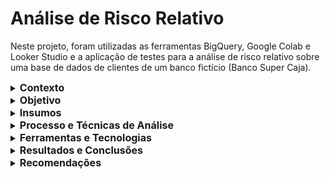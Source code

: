# Análise de Risco Relativo  
  
 Neste projeto, foram utilizadas as ferramentas BigQuery, Google Colab e Looker Studio e a aplicação de testes para a análise de risco relativo sobre uma base de dados de clientes de um banco fictício (Banco Super Caja).

<details>
  <summary><strong style="font-size: 16px;">Contexto</strong></summary>
  
Em um cenário financeiro, a diminuição das taxas de juros levou a um crescimento expressivo na procura por crédito no banco fictício "Super Caixa". No entanto, essa demanda em ascensão tem sobrecarregado a equipe de análise de crédito, que se encontra atualmente envolvida em um processo manual ineficiente e demorado para avaliar as diversas solicitações de empréstimo.
Para resolver essa questão, sugeriu-se a automatização do processo de análise por meio de técnicas avançadas de análise de dados, com o objetivo de aumentar a eficiência, a precisão e a rapidez na avaliação das solicitações de crédito. Além disso, o banco já possui uma métrica para identificar clientes com pagamentos atrasados, o que pode ser uma ferramenta útil a ser incorporada na classificação de risco do novo sistema automatizado.
</details>

<details>
  <summary><strong style="font-size: 16px;">Objetivo</strong></summary>
  
O objetivo deste projeto foi desenvolver um score de crédito utilizando uma análise de dados e a avaliação do risco relativo, capaz de classificar os clientes em diversas categorias de risco com base na probabilidade de inadimplência. Essa classificação dará subsidios para o banco tomar decisões mais precisas sobre a concessão de crédito, diminuindo o risco de não pagamento de empréstimos. Além disso, a inclusão da métrica existente de pagamentos atrasados aumenta a capacidade do modelo de identificar riscos.

Além disso, foram levantadas as seguintes hipóteses a serem respondidas:
Os mais jovens têm um maior risco de inadimplência;
As pessoas com maior quantidade de empréstimos ativos têm maior risco de serem maus pagadores;
As pessoas que atrasam seus pagamentos por mais de 90 dias têm maior risco de serem maus pagadores.
</details>

<details>
 <summary><strong style="font-size: 16px;">Insumos</strong></summary>

Foram utilizadas como fonte de dados as tabelas a seguir:

user_info: dados gerais dos usuários, como idade, sexo, salário e número de dependentes; 
default: dados dos clientes com uma variável (default_flag) para identificar usuários inadimplentes;
loans_detail: dados sobre o número de atrasos de pagamento de empréstimos em relação ao tempo, a taxa de endividamento e uso de linhas de crédito e relação ao seu limite; 
loans_outstanding: Dados sobre a quantidade e tipos de empréstimos por cliente.

</details>

<details>
 <summary><strong style="font-size: 16px;">Processo e Técnicas de Análise</strong></summary>

ETL (Extract, Transform, Load): através de consultas realizadas no ambiente BigQuery, foram realizadas as etapas de limpeza e transformação dos dados inconsistentes, o cálculo de quartis, a segmentação de clientes e a determinação do risco relativo. Também se realizou a conversão de variáveis categóricas em dummy e a classificação de variáveis dummy em um score para bons e maus pagadores;

Avaliação do Modelo de score creditício: avaliado utilizando o modelo de matriz de confusão 

Modelagem Estatística: foi realizada a regressão logística para verificar de forma preditiva o risco de inadimplência.
. 
Visualização de Dados: através de dashboards interativos no Looker Studio. 
</details>

<details>
  <summary><strong style="font-size: 16px;">Ferramentas e Tecnologias</strong></summary>
  
  - BigQuery
  - Google Colab
  - Looker Studio
  - Python
 
</details>


<details>
<summary><strong style="font-size: 16px;">Resultados e Conclusões</strong></summary>

  Com base na análise exploratória dos dados, chegou-se as seguintes conclusões:

- **_Hipótese 1_:** Os clientes mais jovens possuem um maior risco de ser maus pagadores. Assim, a hipótese inicial foi validada;


- **_Hipótese 2_:**   os clientes que possuem um maior número de créditos ativos tem um risco menor de ser maus pagadores, quando comparados com aqueles que possuem um menor número de créditos ativos. Assim, esta hipótese foi refutada.

- **_Hipótese 3_:** os clientes que atrasaram os pagamentos por mais de 90 dias possuem um risco maior de serem maus pagadores. Assim, a hipótese foi validada.

Além disso, a análise da matriz de confusão indicou uma alta sensibilidade do modelo na identificação dos clientes classificados como maus pagadores, porém a baixa precisão do modelo sugere uma tendência em superestimar o risco de inadimplência, classificando erroneamente possíveis bons pagadores.Porém, como o foco desta análise é na avaliação dos clientes potencialmente maus pagadores, o  modelo de classificação desenvolvido demonstrou ser eficaz na identificação de clientes com alto risco de inadimplência.

Já o resultado obtido para a análise da regressão logística evidencia que o modelo preditivo indica que os clientes que receberam um score de crédito acima de 4 tendem a ter um maior risco de serem inadimplentes do que aqueles clientes que receberam scores de crédito menores que 4.

</details>

<details>
<summary><strong style="font-size: 16px;">Recomendações</strong></summary>

Para aqueles clientes que receberam classificações de risco nas variáveis informadas, seria  interessante implementar um sistema de monitoramento contínuo para clientes que apresentaram atrasos significativos nos pagamentos, possibilitando a detecção precoce de sinais de dificuldades financeiras e ação preventiva.

Também poderia ser desenvolvido programas de educação financeira direcionados aos clientes mais jovens e aqueles com histórico de atrasos de pagamento, para ajudar a melhorar a gestão financeira pessoal e reduzir o risco de inadimplência.

Além disso, sugere-se realizar atualizações regulares na classificação de risco relativo, incorporando novos dados e ajustando critérios conforme necessário para melhorar a precisão das previsões.

Já para aqueles clientes que foram classificadas como bons pagadores, a instituição financeira poderia oferecer condições de crédito mais atrativas, como taxas de juros mais baixas ou prazos de pagamento mais flexíveis, para clientes que demonstram bom histórico de pagamento e menor número de empréstimos ativos, também considerar aumentos graduais nos limites de crédito para clientes com bom histórico de pagamento e baixo risco identificado pelo modelo de análise de risco, bem como investir em benefícios e incentivos, 
como descontos em taxas de crédito ou ofertas especiais em novos produtos financeiros.


Além disso, indica-se ao banco manter um processo contínuo de desenvolvimento e refinamento do modelo preditivo e de validação dos resultados, para aprimorar e ajustar as previsões, aumentando assim a confiança no modelo nas previsões de inadimplência dos clientes.

Por fim, assegurar a transparência dos critérios de concessão de crédito aos clientes, fortalecendo a confiança e facilitando a compreensão das expectativas do banco quanto ao pagamento.
  
</details>

